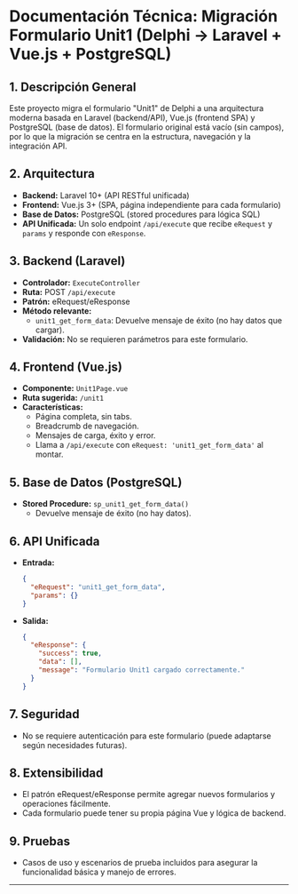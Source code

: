 # Documentación Técnica: Migración Formulario Unit1 (Delphi → Laravel + Vue.js + PostgreSQL)

## 1. Descripción General
Este proyecto migra el formulario "Unit1" de Delphi a una arquitectura moderna basada en Laravel (backend/API), Vue.js (frontend SPA) y PostgreSQL (base de datos). El formulario original está vacío (sin campos), por lo que la migración se centra en la estructura, navegación y la integración API.

## 2. Arquitectura
- **Backend:** Laravel 10+ (API RESTful unificada)
- **Frontend:** Vue.js 3+ (SPA, página independiente para cada formulario)
- **Base de Datos:** PostgreSQL (stored procedures para lógica SQL)
- **API Unificada:** Un solo endpoint `/api/execute` que recibe `eRequest` y `params` y responde con `eResponse`.

## 3. Backend (Laravel)
- **Controlador:** `ExecuteController`
- **Ruta:** POST `/api/execute`
- **Patrón:** eRequest/eResponse
- **Método relevante:**
  - `unit1_get_form_data`: Devuelve mensaje de éxito (no hay datos que cargar).
- **Validación:** No se requieren parámetros para este formulario.

## 4. Frontend (Vue.js)
- **Componente:** `Unit1Page.vue`
- **Ruta sugerida:** `/unit1`
- **Características:**
  - Página completa, sin tabs.
  - Breadcrumb de navegación.
  - Mensajes de carga, éxito y error.
  - Llama a `/api/execute` con `eRequest: 'unit1_get_form_data'` al montar.

## 5. Base de Datos (PostgreSQL)
- **Stored Procedure:** `sp_unit1_get_form_data()`
  - Devuelve mensaje de éxito (no hay datos).

## 6. API Unificada
- **Entrada:**
  ```json
  {
    "eRequest": "unit1_get_form_data",
    "params": {}
  }
  ```
- **Salida:**
  ```json
  {
    "eResponse": {
      "success": true,
      "data": [],
      "message": "Formulario Unit1 cargado correctamente."
    }
  }
  ```

## 7. Seguridad
- No se requiere autenticación para este formulario (puede adaptarse según necesidades futuras).

## 8. Extensibilidad
- El patrón eRequest/eResponse permite agregar nuevos formularios y operaciones fácilmente.
- Cada formulario puede tener su propia página Vue y lógica de backend.

## 9. Pruebas
- Casos de uso y escenarios de prueba incluidos para asegurar la funcionalidad básica y manejo de errores.

---
